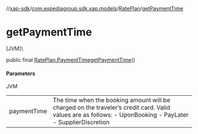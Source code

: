 //[xap-sdk](../../../index.md)/[com.expediagroup.sdk.xap.models](../index.md)/[RatePlan](index.md)/[getPaymentTime](get-payment-time.md)

# getPaymentTime

[JVM]\

public final [RatePlan.PaymentTime](-payment-time/index.md)[getPaymentTime](get-payment-time.md)()

#### Parameters

JVM

| | |
|---|---|
| paymentTime | The time when the booking amount will be charged on the traveler’s credit card. Valid values are as follows: - UponBooking - PayLater - SupplierDiscretion |
